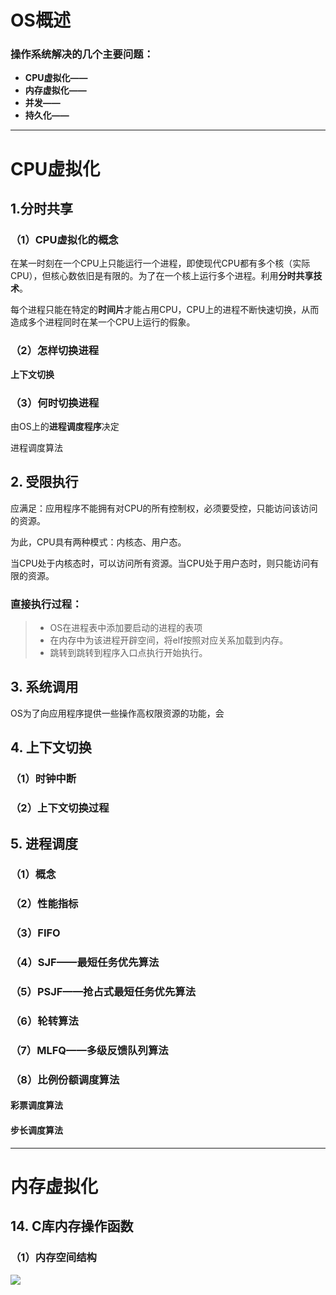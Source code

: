# OS概述

### 操作系统解决的几个主要问题：

* **CPU虚拟化——**
* **内存虚拟化——**
* **并发——**
* **持久化——**

---

# CPU虚拟化

## 1.分时共享

### （1）CPU虚拟化的概念

在某一时刻在一个CPU上只能运行一个进程，即使现代CPU都有多个核（实际CPU），但核心数依旧是有限的。为了在一个核上运行多个进程。利用**分时共享技术**。

每个进程只能在特定的**时间片**才能占用CPU，CPU上的进程不断快速切换，从而造成多个进程同时在某一个CPU上运行的假象。

### （2）怎样切换进程

**上下文切换**

### （3）何时切换进程

由OS上的**进程调度程序**决定

进程调度算法



## 2. 受限执行

应满足：应用程序不能拥有对CPU的所有控制权，必须要受控，只能访问该访问的资源。

为此，CPU具有两种模式：内核态、用户态。

当CPU处于内核态时，可以访问所有资源。当CPU处于用户态时，则只能访问有限的资源。

### 直接执行过程：

> * OS在进程表中添加要启动的进程的表项
> * 在内存中为该进程开辟空间，将elf按照对应关系加载到内存。
> * 跳转到跳转到程序入口点执行开始执行。



## 3. 系统调用

OS为了向应用程序提供一些操作高权限资源的功能，会



## 4. 上下文切换

### （1）时钟中断



### （2）上下文切换过程



## 5. 进程调度

### （1）概念



### （2）性能指标



### （3）FIFO



### （4）SJF——最短任务优先算法



### （5）PSJF——抢占式最短任务优先算法



### （6）轮转算法



### （7）MLFQ——多级反馈队列算法



### （8）比例份额调度算法

#### 彩票调度算法





#### 步长调度算法









---

# 内存虚拟化

## 14. C库内存操作函数

### （1）内存空间结构

![](https://raw.githubusercontent.com/WangKun233/ImageHost/main/mmmm.PNG)





















